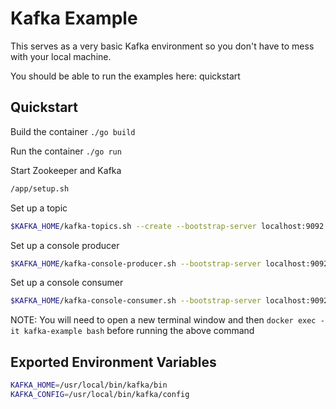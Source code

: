 # Kafka Example
This serves as a very basic Kafka environment so you don't have to mess with your local machine.

You should be able to run the examples here: quickstart

## Quickstart
Build the container
`./go build`

Run the container
`./go run`

Start Zookeeper and Kafka
```bash
/app/setup.sh
```

Set up a topic
```bash
$KAFKA_HOME/kafka-topics.sh --create --bootstrap-server localhost:9092 --replication-factor 1 --partitions 1 --topic test
```

Set up a console producer
```bash
$KAFKA_HOME/kafka-console-producer.sh --bootstrap-server localhost:9092 --topic test
```

Set up a console consumer
```bash
$KAFKA_HOME/kafka-console-consumer.sh --bootstrap-server localhost:9092 --topic test --from-beginning
```
NOTE: You will need to open a new terminal window and then `docker exec -it kafka-example bash` before running the above command

## Exported Environment Variables
```bash
KAFKA_HOME=/usr/local/bin/kafka/bin
KAFKA_CONFIG=/usr/local/bin/kafka/config
```
